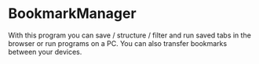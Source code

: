 # BookmarkManager
With this program you can save / structure / filter and run saved tabs in the browser or run programs on a PC. You can also transfer bookmarks between your devices.
